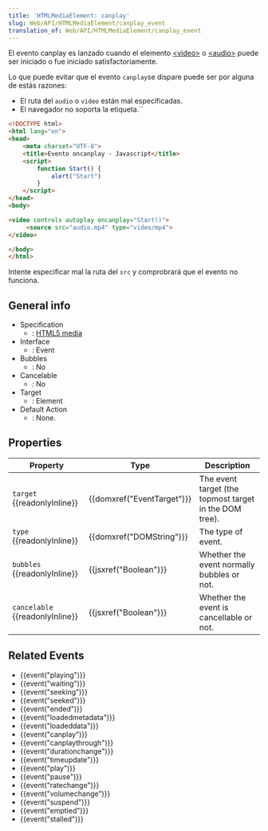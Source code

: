 ```yaml
---
title: 'HTMLMediaElement: canplay'
slug: Web/API/HTMLMediaElement/canplay_event
translation_of: Web/API/HTMLMediaElement/canplay_event
---
```

El evento canplay es lanzado cuando el elemento [\<video>](/es/docs/Web/HTML/Elemento/video) o [\<audio>](/es/docs/Web/HTML/Elemento/Audio) puede ser iniciado o fue iniciado satisfactoriamente.

Lo que puede evitar que el evento `canplay`se dispare puede ser por alguna de estás razones:

- El ruta del `audio` o `video` están mal especificadas.
- El navegador no soporta la etiqueta.``

```html
<!DOCTYPE html>
<html lang="en">
<head>
    <meta charset="UTF-8">
    <title>Evento oncanplay - Javascript</title>
    <script>
        function Start() {
            alert("Start")
        }
    </script>
</head>
<body>

<video controls autoplay oncanplay="Start()">
     <source src="audio.mp4" type="video/mp4">
</video>

</body>
</html>
```

Intente especificar mal la ruta del `src` y comprobrará que el evento no funciona.

## General info

- Specification
  - : [HTML5 media](http://www.whatwg.org/specs/web-apps/current-work/multipage/the-video-element.html#event-media-canplay)
- Interface
  - : Event
- Bubbles
  - : No
- Cancelable
  - : No
- Target
  - : Element
- Default Action
  - : None.

## Properties

| Property                              | Type                                 | Description                                            |
| ------------------------------------- | ------------------------------------ | ------------------------------------------------------ |
| `target` {{readonlyInline}}     | {{domxref("EventTarget")}} | The event target (the topmost target in the DOM tree). |
| `type` {{readonlyInline}}       | {{domxref("DOMString")}}     | The type of event.                                     |
| `bubbles` {{readonlyInline}}    | {{jsxref("Boolean")}}         | Whether the event normally bubbles or not.             |
| `cancelable` {{readonlyInline}} | {{jsxref("Boolean")}}         | Whether the event is cancellable or not.               |

## Related Events

- {{event("playing")}}
- {{event("waiting")}}
- {{event("seeking")}}
- {{event("seeked")}}
- {{event("ended")}}
- {{event("loadedmetadata")}}
- {{event("loadeddata")}}
- {{event("canplay")}}
- {{event("canplaythrough")}}
- {{event("durationchange")}}
- {{event("timeupdate")}}
- {{event("play")}}
- {{event("pause")}}
- {{event("ratechange")}}
- {{event("volumechange")}}
- {{event("suspend")}}
- {{event("emptied")}}
- {{event("stalled")}}
